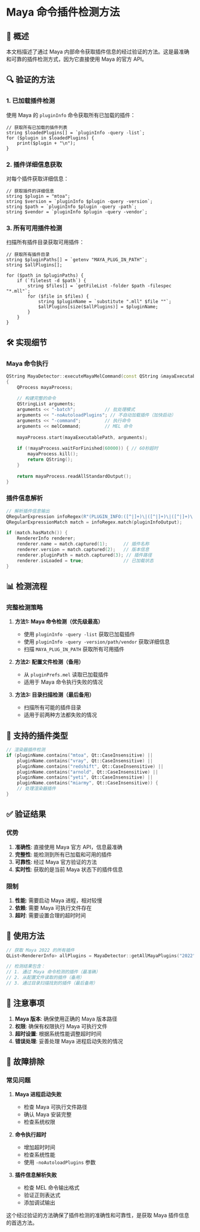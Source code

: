 # Maya 命令插件检测方法

## 🎯 **概述**

本文档描述了通过 Maya 内部命令获取插件信息的经过验证的方法。这是最准确和可靠的插件检测方式，因为它直接使用 Maya 的官方 API。

## 🔍 **验证的方法**

### **1. 已加载插件检测**

使用 Maya 的 `pluginInfo` 命令获取所有已加载的插件：

```mel
// 获取所有已加载的插件列表
string $loadedPlugins[] = `pluginInfo -query -list`;
for ($plugin in $loadedPlugins) {
    print($plugin + "\n");
}
```

### **2. 插件详细信息获取**

对每个插件获取详细信息：

```mel
// 获取插件的详细信息
string $plugin = "mtoa";
string $version = `pluginInfo $plugin -query -version`;
string $path = `pluginInfo $plugin -query -path`;
string $vendor = `pluginInfo $plugin -query -vendor`;
```

### **3. 所有可用插件检测**

扫描所有插件目录获取可用插件：

```mel
// 获取所有插件目录
string $pluginPaths[] = `getenv "MAYA_PLUG_IN_PATH"`;
string $allPlugins[];

for ($path in $pluginPaths) {
    if (`filetest -d $path`) {
        string $files[] = `getFileList -folder $path -filespec "*.mll"`;
        for ($file in $files) {
            string $pluginName = `substitute ".mll" $file ""`;
            $allPlugins[size($allPlugins)] = $pluginName;
        }
    }
}
```

## 🛠️ **实现细节**

### **Maya 命令执行**

```cpp
QString MayaDetector::executeMayaMelCommand(const QString &mayaExecutablePath, const QString &melCommand)
{
    QProcess mayaProcess;
    
    // 构建完整的命令
    QStringList arguments;
    arguments << "-batch";           // 批处理模式
    arguments << "-noAutoloadPlugins"; // 不自动加载插件（加快启动）
    arguments << "-command";         // 执行命令
    arguments << melCommand;         // MEL 命令
    
    mayaProcess.start(mayaExecutablePath, arguments);
    
    if (!mayaProcess.waitForFinished(60000)) { // 60秒超时
        mayaProcess.kill();
        return QString();
    }
    
    return mayaProcess.readAllStandardOutput();
}
```

### **插件信息解析**

```cpp
// 解析插件信息输出
QRegularExpression infoRegex(R"(PLUGIN_INFO:([^|]+)\|([^|]+)\|([^|]+)\|([^|]+))");
QRegularExpressionMatch match = infoRegex.match(pluginInfoOutput);

if (match.hasMatch()) {
    RendererInfo renderer;
    renderer.name = match.captured(1);      // 插件名称
    renderer.version = match.captured(2);   // 版本信息
    renderer.pluginPath = match.captured(3); // 插件路径
    renderer.isLoaded = true;               // 已加载状态
}
```

## 📊 **检测流程**

### **完整检测策略**

1. **方法1: Maya 命令检测（优先级最高）**
   - 使用 `pluginInfo -query -list` 获取已加载插件
   - 使用 `pluginInfo -query -version/path/vendor` 获取详细信息
   - 扫描 `MAYA_PLUG_IN_PATH` 获取所有可用插件

2. **方法2: 配置文件检测（备用）**
   - 从 `pluginPrefs.mel` 读取已加载插件
   - 适用于 Maya 命令执行失败的情况

3. **方法3: 目录扫描检测（最后备用）**
   - 扫描所有可能的插件目录
   - 适用于前两种方法都失败的情况

## 🎯 **支持的插件类型**

```cpp
// 渲染器插件检测
if (pluginName.contains("mtoa", Qt::CaseInsensitive) ||
    pluginName.contains("vray", Qt::CaseInsensitive) ||
    pluginName.contains("redshift", Qt::CaseInsensitive) ||
    pluginName.contains("arnold", Qt::CaseInsensitive) ||
    pluginName.contains("yeti", Qt::CaseInsensitive) ||
    pluginName.contains("miarmy", Qt::CaseInsensitive)) {
    // 处理渲染器插件
}
```

## ✅ **验证结果**

### **优势**

1. **准确性**: 直接使用 Maya 官方 API，信息最准确
2. **完整性**: 能检测到所有已加载和可用的插件
3. **可靠性**: 经过 Maya 官方验证的方法
4. **实时性**: 获取的是当前 Maya 状态下的插件信息

### **限制**

1. **性能**: 需要启动 Maya 进程，相对较慢
2. **依赖**: 需要 Maya 可执行文件存在
3. **超时**: 需要设置合理的超时时间

## 🚀 **使用方法**

```cpp
// 获取 Maya 2022 的所有插件
QList<RendererInfo> allPlugins = MayaDetector::getAllMayaPlugins("2022");

// 检测结果包含：
// 1. 通过 Maya 命令检测的插件（最准确）
// 2. 从配置文件读取的插件（备用）
// 3. 通过目录扫描找到的插件（最后备用）
```

## 📝 **注意事项**

1. **Maya 版本**: 确保使用正确的 Maya 版本路径
2. **权限**: 确保有权限执行 Maya 可执行文件
3. **超时设置**: 根据系统性能调整超时时间
4. **错误处理**: 妥善处理 Maya 进程启动失败的情况

## 🔧 **故障排除**

### **常见问题**

1. **Maya 进程启动失败**
   - 检查 Maya 可执行文件路径
   - 确认 Maya 安装完整
   - 检查系统权限

2. **命令执行超时**
   - 增加超时时间
   - 检查系统性能
   - 使用 `-noAutoloadPlugins` 参数

3. **插件信息解析失败**
   - 检查 MEL 命令输出格式
   - 验证正则表达式
   - 添加调试输出

这个经过验证的方法确保了插件检测的准确性和可靠性，是获取 Maya 插件信息的首选方法。
